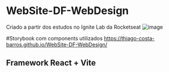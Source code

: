 # WebSite-DF-WebDesign
Criado a partir dos estudos no Ignite Lab da Rocketseat
![image](https://user-images.githubusercontent.com/114679335/195946425-7a52ee31-719c-408a-9431-5f4f3e99bb37.png)

#Storybook com components utilizados
https://thiago-costa-barros.github.io/WebSite-DF-WebDesign/

## Framework React + Vite